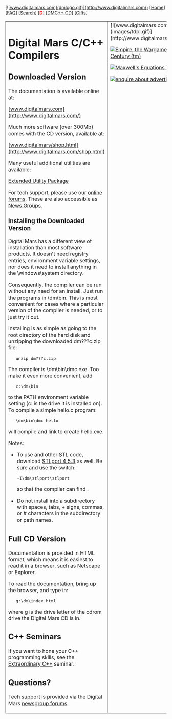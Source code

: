 [![www.digitalmars.com](dmlogo.gif)](http://www.digitalmars.com/) [[Home](http://www.digitalmars.com/ "www.digitalmars.com")] [[FAQ](http://www.digitalmars.com/faq.html "Frequently Asked Questions")] [[Search](http://www.digitalmars.com/advancedsearch.html "Search web site")] [[<font color="red">**D**</font>](http://www.digitalmars.com/d/index.html "The D Programming Language")] [[DMC++ CD](http://www.digitalmars.com/shop.html "Digital Mars CD")] [[Gifts](http://www.digitalmars.com/gift/index.html "Gift Shop")]

<table frame="hsides" summary="this table is for layout only" border="1">

<tbody>

<tr>

<td valign="top">

# Digital Mars C/C++ Compilers

## Downloaded Version

The documentation is available online at:

[www.digitalmars.com](http://www.digitalmars.com/)

Much more software (over 300Mb) comes with the CD version, available at:

[www.digitalmars/shop.html](http://www.digitalmars.com/shop.html)

Many useful additional utilities are available:

[Extended Utility Package](http://www.digitalmars.com/eup.html "Extended Utility Package")

For tech support, please use our [online forums](http://www.digitalmars.com/drn-bin/wwwnews?newsgroups=*). These are also accessible as [News Groups](http://www.digitalmars.com/NewsGroup.html "tech support & discussion").

### Installing the Downloaded Version

Digital Mars has a different view of installation than most software products. It doesn't need registry entries, environment variable settings, nor does it need to install anything in the \windows\system directory.

Consequently, the compiler can be run without any need for an install. Just run the programs in \dm\bin. This is most convenient for cases where a particular version of the compiler is needed, or to just try it out.

Installing is as simple as going to the root directory of the hard disk and unzipping the downloaded dm???c.zip file:

<pre>	unzip dm???c.zip
</pre>

The compiler is \dm\bin\dmc.exe. Too make it even more convenient, add

<pre>	c:\dm\bin
</pre>

to the PATH environment variable setting (c: is the drive it is installed on). To compile a simple hello.c program:

<pre>	\dm\bin\dmc hello
</pre>

will compile and link to create hello.exe.

Notes:

*   To use <tt><iostream></tt> and other STL code, download [STLport 4.5.3](ftp://ftp.digitalmars.com/Digital_Mars_C++/STL/stlport.zip "download STLport 4.5.3") as well. Be sure and use the switch:

    <pre><tt>-I\dm\stlport\stlport</tt>
    </pre>

    so that the compiler can find **<iostream>**.
*   Do not install into a subdirectory with spaces, tabs, + signs, commas, or # characters in the subdirectory or path names.

## Full CD Version

Documentation is provided in HTML format, which means it is easiest to read it in a browser, such as Netscape or Explorer.

To read the [documentation](index.html), bring up the browser, and type in:

<pre>	g:\dm\index.html
</pre>

where g is the drive letter of the cdrom drive the Digital Mars CD is in.

## C++ Seminars

If you want to hone your C++ programming skills, see the [Extraordinary C++](http://www.astoriaseminar.com) seminar.

## Questions?

Tech support is provided via the Digital Mars [newsgroup forums](http://www.digitalmars.com/NewsGroup.html).</td>

<td valign="top">[![www.digitalmars.com/d/](images/tdpl.gif)](http://www.digitalmars.com/d/)

[![Empire, the Wargame of the Century (tm)](images/empire200300.jpg)](http://www.classicempire.com/)

[![Maxwell's Equations T-Shirt](images/maxwell.jpg)](http://www.cafepress.com/digitalmars "Maxwell's Equations T-shirt")

[![enquire about advertising](images/dmadvert.gif)](http://www.digitalmars.com/)

</td>

</tr>

</tbody>

</table>